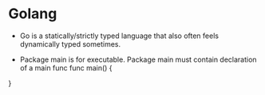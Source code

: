 # Golang

- Go is a statically/strictly typed language that also often feels dynamically typed sometimes.

- Package main is for executable. Package main must contain declaration of a main func 
func main() {

}

